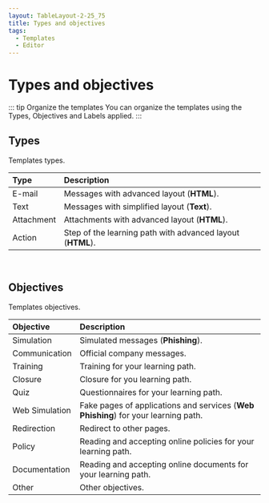 ```yaml
---
layout: TableLayout-2-25_75
title: Types and objectives
tags:
  - Templates
  - Editor
---
```


# Types and objectives

::: tip Organize the templates
You can organize the templates using the Types, Objectives and Labels applied.
:::

## Types

Templates types.

| Type       | Description                                                |
| :--------- | :--------------------------------------------------------- |
| E-mail     | Messages with advanced layout (**HTML**).                  |
| Text       | Messages with simplified layout (**Text**).                |
| Attachment | Attachments with advanced layout (**HTML**).               |
| Action     | Step of the learning path with advanced layout (**HTML**). |

<br>

## Objectives

Templates objectives.

| Objective      | Description                                                                        |
| :------------- | :--------------------------------------------------------------------------------- |
| Simulation     | Simulated messages (**Phishing**).                                                 |
| Communication  | Official company messages.                                                         |
| Training       | Training for your learning path.                                                   |
| Closure        | Closure for you learning path.                                                     |
| Quiz           | Questionnaires for your learning path.                                             |
| Web Simulation | Fake pages of applications and services (**Web Phishing**) for your learning path. |
| Redirection    | Redirect to other pages.                                                           |
| Policy         | Reading and accepting online policies for your learning path.                      |
| Documentation  | Reading and accepting online documents for your learning path.                     |
| Other          | Other objectives.                                                                  |

<br>
